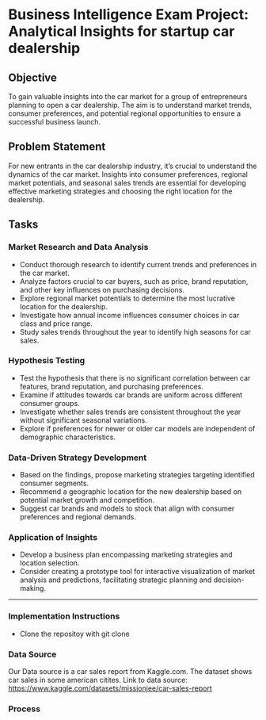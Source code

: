 # Business Intelligence Exam Project: Analytical Insights for startup car dealership 

## Objective
To gain valuable insights into the car market for a group of entrepreneurs planning to open a car dealership. The aim is to understand market trends, consumer preferences, and potential regional opportunities to ensure a successful business launch.

## Problem Statement
For new entrants in the car dealership industry, it’s crucial to understand the dynamics of the car market. Insights into consumer preferences, regional market potentials, and seasonal sales trends are essential for developing effective marketing strategies and choosing the right location for the dealership.

## Tasks
### Market Research and Data Analysis
- Conduct thorough research to identify current trends and preferences in the car market.
- Analyze factors crucial to car buyers, such as price, brand reputation, and other key influences on purchasing decisions.
- Explore regional market potentials to determine the most lucrative location for the dealership.
- Investigate how annual income influences consumer choices in car class and price range.
- Study sales trends throughout the year to identify high seasons for car sales.

### Hypothesis Testing
- Test the hypothesis that there is no significant correlation between car features, brand reputation, and purchasing preferences.
- Examine if attitudes towards car brands are uniform across different consumer groups.
- Investigate whether sales trends are consistent throughout the year without significant seasonal variations.
- Explore if preferences for newer or older car models are independent of demographic characteristics.

### Data-Driven Strategy Development
- Based on the findings, propose marketing strategies targeting identified consumer segments.
- Recommend a geographic location for the new dealership based on potential market growth and competition.
- Suggest car brands and models to stock that align with consumer preferences and regional demands.

### Application of Insights
- Develop a business plan encompassing marketing strategies and location selection.
- Consider creating a prototype tool for interactive visualization of market analysis and predictions, facilitating strategic planning and decision-making.

_________________________________________________________________________________________________________________________________________________________________________________

### Implementation Instructions

- Clone the repositoy with git clone



### Data Source 

Our Data source is a car sales report from Kaggle.com. The dataset shows car sales in some american citites. 
Link to data source:  https://www.kaggle.com/datasets/missionjee/car-sales-report

### Process
